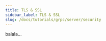 ```yaml
---
title: TLS & SSL
sidebar_label: TLS & SSL
slug: /docs/tutorials/grpc/server/security
---
```

balala...